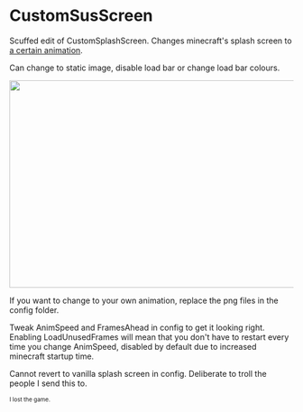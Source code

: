# CustomSusScreen
Scuffed edit of CustomSplashScreen. Changes minecraft's splash screen to <a href="https://www.reddit.com/r/amogus/comments/zyy9jb/when_mojang_is_sus_oc_too_big_of_a_coincidence/">a certain animation</a>.

Can change to static image, disable load bar or change load bar colours.

<img src="https://i.ibb.co/BtZ68ZD/image.png" width="655" height="368" target="_blank" /></p>

If you want to change to your own animation, replace the png files in the config folder. 

Tweak AnimSpeed and FramesAhead in config to get it looking right. Enabling LoadUnusedFrames will mean that you don't have to restart every time you change AnimSpeed, disabled by default due to increased minecraft startup time.

Cannot revert to vanilla splash screen in config. Deliberate to troll the people I send this to.

<font size="1">I lost the game.</font>

